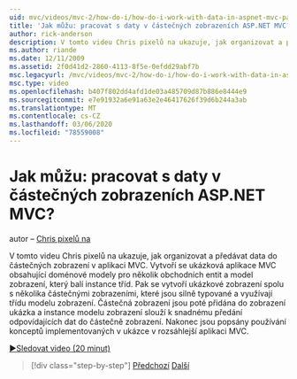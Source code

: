 ```yaml
---
uid: mvc/videos/mvc-2/how-do-i/how-do-i-work-with-data-in-aspnet-mvc-partial-views
title: 'Jak můžu: pracovat s daty v částečných zobrazeních ASP.NET MVC? | Dokumenty Microsoft'
author: rick-anderson
description: V tomto videu Chris pixelů na ukazuje, jak organizovat a předávat data do částečných zobrazení v aplikaci MVC. Vytvoří se ukázková aplikace MVC, která obsahuje doménu...
ms.author: riande
ms.date: 12/11/2009
ms.assetid: 2f0d41d2-2860-4113-8f5e-0efdd29abf7b
msc.legacyurl: /mvc/videos/mvc-2/how-do-i/how-do-i-work-with-data-in-aspnet-mvc-partial-views
msc.type: video
ms.openlocfilehash: b407f802dd4afd1de03a485709d87b886e8444e9
ms.sourcegitcommit: e7e91932a6e91a63e2e46417626f39d6b244a3ab
ms.translationtype: MT
ms.contentlocale: cs-CZ
ms.lasthandoff: 03/06/2020
ms.locfileid: "78559008"
---
```

# <a name="how-do-i-work-with-data-in-aspnet-mvc-partial-views"></a>Jak můžu: pracovat s daty v částečných zobrazeních ASP.NET MVC?

autor – [Chris pixelů na](https://twitter.com/chrispels)

V tomto videu Chris pixelů na ukazuje, jak organizovat a předávat data do částečných zobrazení v aplikaci MVC. Vytvoří se ukázková aplikace MVC obsahující doménové modely pro několik obchodních entit a model zobrazení, který balí instance tříd. Pak se vytvoří ukázkové zobrazení spolu s několika částečnými zobrazeními, které jsou silně typované a využívají třídu modelu zobrazení. Částečná zobrazení jsou poté přidána do zobrazení ukázka a instance modelu zobrazení slouží k snadnému předání odpovídajících dat do částečně zobrazení. Nakonec jsou popsány používání konceptů implementovaných v ukázce v rozsáhlejší aplikaci MVC.

[&#9654;Sledovat video (20 minut)](https://channel9.msdn.com/Blogs/ASP-NET-Site-Videos/how-do-i-work-with-data-in-aspnet-mvc-partial-views)

> [!div class="step-by-step"]
> [Předchozí](how-do-i-return-json-formatted-data-for-an-ajax-call-in-an-aspnet-mvc-web-application.md)
> [Další](how-do-i-implement-view-models-to-manage-data-for-aspnet-mvc-views.md)
